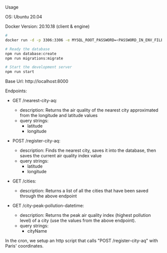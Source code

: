 Usage

OS: Ubuntu 20.04

Docker Version: 20.10.18 (client & engine)

```bash
# 
docker run -d -p 3306:3306 -e MYSQL_ROOT_PASSWORD=<PASSWORD_IN_ENV_FILE> mysql:8.0

# Ready the database
npm run database:create
npm run migrations:migrate

# Start the development server
npm run start
```

Base Url: http://localhost:8000

Endpoints:

- GET /nearest-city-aq:
    
    - description: Returns the air quality of the nearest city approximated from the longitude and latitude values
    - query strings:
        - latitude
        - longitude

- POST /register-city-aq:
    - description: Finds the nearest city, saves it into the database, then saves the current air quality index value
    - query strings:
        - latitude
        - longitude

- GET /cities:
    - description: Returns a list of all the cities that have been saved through the above endpoint

- GET /city-peak-pollution-datetime:
    - description: Returns the peak air quality index (highest pollution level) of a city (use the values from the above endpoint).
    - query strings:
        - cityName

In the cron, we setup an http script that calls "POST /register-city-aq" with Paris' coordinates.